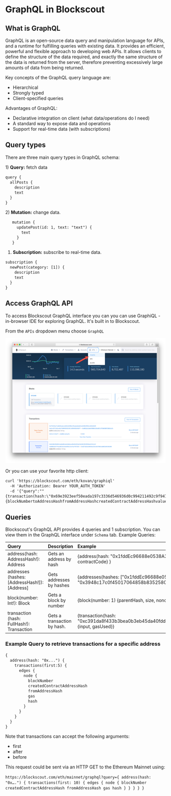 # GraphQL in Blockscout

## **What is GraphQL**

GraphQL is an open-source data query and manipulation language for APIs, and a runtime for fulfilling queries with existing data. It provides an efficient, powerful and flexible approach to developing web APIs. It allows clients to define the structure of the data required, and exactly the same structure of the data is returned from the server, therefore preventing excessively large amounts of data from being returned.

Key concepts of the GraphQL query language are:

* Hierarchical
* Strongly typed
* Client-specified queries

Advantages of GraphQL:

* Declarative integration on client \(what data/operations do I need\)
* A standard way to expose data and operations
* Support for real-time data \(with subscriptions\)

## **Query types**

There are three main query types in GraphQL schema:

1\) **Query:** fetch data

```
query {
  allPosts {
    description
    text
  }
}
```

2\) **Mutation:** change data.

```
   mutation {
     updatePost(id: 1, text: "text") {
       text
     }
   }
```

1. **Subscription:**  subscribe to real-time data.

```
subscription {
  newPost(category: [1]) {
    description
    text
  }
}
```

## **Access GraphQL API**

To access Blockscout GraphQL interface you can you can use GraphiQL - in-browser IDE for exploring GraphQL. It's built in to Blockscout.

From the `APIs` dropdown menu choose `GraphQL`

![Access GraphQL from the top menu](../../.gitbook/assets/graphql.png)

Or you can use your favorite http client:

```
curl 'https://blockscout.com/eth/kovan/graphiql'
  -H 'Authorization: Bearer YOUR_AUTH_TOKEN'
  -d '{"query":""{transaction(hash:\"0x69e3923eef50eada197c3336d546936d0c994211492c9f947a24c02827568f9f\"){blockNumbertoAddressHashfromAddressHashcreatedContractAddressHashvaluestatusnoncehasherrorgasgasPricegasUsedcumulativeGasUsedidindexinputrsv}}""}'
```

## **Queries**

Blockscout's GraphQL API provides 4 queries and 1 subscription. You can view them in the GraphQL interface under `Schema` tab. Example Queries:

| Query | Description | Example |
| :--- | :--- | :--- |
| address\(hash: AddressHash!\):  Address | Gets an address by hash | {address\(hash: "0x1fddEc96688e0538A316C64dcFd211c491ECf0d8"\) {hash, contractCode} } |
| addresses \(hashes: \[AddressHash!\]\): \[Address\] | Gets addresses by hashes | {addresses\(hashes: \["0x1fddEc96688e0538A316C64dcFd211c491ECf0d8",  "0x3948c17c0f45017064858b8352580267a85a762c"\]\) {hash, contractCode} } |
| block\(number: Int!\): Block | Gets a block by number | {block\(number: 1\) {parentHash, size, nonce}} |
| transaction \(hash: FullHash!\): Transaction | Gets a transaction by hash. | {transaction\(hash: "0xc391da8f433b3bea0b3eb45da40fdd194c7a0e07d1b5ad656bf98940f80a6cf6"\) {input, gasUsed}} |

### Example Query to retrieve transactions for a specific address

```
{
  address(hash: "0x...") {
    transactions(first:5) {
      edges {
        node {
          blockNumber
          createdContractAddressHash
          fromAddressHash
          gas
          hash
        }
      }
    }
  }
}
```

Note that transactions can accept the following arguments:

* first
* after
* before

This request could be sent via an HTTP GET to the Ethereum Mainnet using:

`https://blockscout.com/eth/mainnet/graphql?query={ address(hash: "0x….") { transactions(first: 10) { edges { node { blockNumber createdContractAddressHash fromAddressHash gas hash } } } } }`







